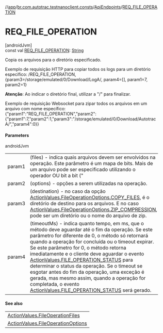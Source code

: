 //[app](../../../index.md)/[br.com.autotrac.testnanoclient.consts](../index.md)/[ApiEndpoints](index.md)/[REQ_FILE_OPERATION](-r-e-q_-f-i-l-e_-o-p-e-r-a-t-i-o-n.md)

# REQ_FILE_OPERATION

[androidJvm]\
const val [REQ_FILE_OPERATION](-r-e-q_-f-i-l-e_-o-p-e-r-a-t-i-o-n.md): [String](https://kotlinlang.org/api/latest/jvm/stdlib/kotlin/-string/index.html)

Copia os arquivos para o diretório especificado.

Exemplo de requisição HTTP para copiar todos os logs para um diretório específico: /REQ_FILE_OPERATION,{param3=/storage/emulated/0/Download/LogA/, param4=[], param1=7, param2=1}

**Atenção**: Ao indicar o diretório final, utilizar a &quot;/&quot; para finalizar.

Exemplo de requisição Websocket para zipar todos os arquivos em um arquivo com nome específico: {&quot;param1&quot;:&quot;REQ_FILE_OPERATION&quot;,&quot;param2&quot;:{&quot;param1&quot;:7,&quot;param2&quot;:1,&quot;param3&quot;:&quot;/storage/emulated/0/Download/AutotracA/&quot;,&quot;param4&quot;:0}}

#### Parameters

androidJvm

| | |
|---|---|
| param1 | (files) - indica quais arquivos devem ser envolvidos na operação. Este parâmetro é um mapa de bits. Mais de um arquivo pode ser especificado utilizando o operador OU bit a bit (&quot;|&quot;). |
| param2 | (options) - opções a serem utilizadas na operação. |
| param3 | (destination) - no caso da opção [ActionValues.FileOperationOptions.COPY_FILES](../-action-values/-file-operation-options/-c-o-p-y_-f-i-l-e-s.md), é o diretório de destino para os arquivos. E no caso [ActionValues.FileOperationOptions.ZIP_COMPRESSION](../-action-values/-file-operation-options/-z-i-p_-c-o-m-p-r-e-s-s-i-o-n.md), pode ser um diretório ou o nome do arquivo de zip. |
| param4 | (timeoutMs) - indica quanto tempo, em ms, que o método deve aguardar até o fim da operação. Se este parâmetro for diferente de 0, o método só retornará quando a operação for concluída ou o timeout expirar. Se este parâmetro for 0, o método retorna imediatamente e o cliente deve aguardar o evento [ActionValues.FILE_OPERATION_STATUS](../-action-values/-f-i-l-e_-o-p-e-r-a-t-i-o-n_-s-t-a-t-u-s.md) para determinar o status da operação. Se o timeout se esgotar antes do fim da operação, uma exceção é gerada, mas mesmo assim, quando a operação for completada, o evento [ActionValues.FILE_OPERATION_STATUS](../-action-values/-f-i-l-e_-o-p-e-r-a-t-i-o-n_-s-t-a-t-u-s.md) será gerado. |

#### See also

| |
|---|
| [ActionValues.FileOperationFiles](../-action-values/-file-operation-files/index.md) |
| [ActionValues.FileOperationOptions](../-action-values/-file-operation-options/index.md) |
